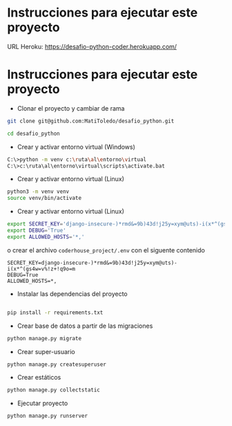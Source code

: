 # Instrucciones para ejecutar este proyecto

URL Heroku: https://desafio-python-coder.herokuapp.com/

# Instrucciones para ejecutar este proyecto

- Clonar el proyecto y cambiar de rama
```bash
git clone git@github.com:MatiToledo/desafio_python.git

cd desafio_python

```

- Crear y activar entorno virtual (Windows)
```bash
C:\>python -m venv c:\ruta\al\entorno\virtual
C:\>c:\ruta\al\entorno\virtual\scripts\activate.bat
```

- Crear y activar entorno virtual (Linux)
```bash
python3 -m venv venv
source venv/bin/activate
```

- Crear y activar entorno virtual (Linux)
```bash
export SECRET_KEY='django-insecure-)*rmd&=9b)43d!j25y=xym@uts)-i(x*^(gs4w=v%!z+!q9o=m'
export DEBUG='True'
export ALLOWED_HOSTS='*,'
```
o crear el archivo `coderhouse_project/.env` con el siguente contenido
```text
SECRET_KEY=django-insecure-)*rmd&=9b)43d!j25y=xym@uts)-i(x*^(gs4w=v%!z+!q9o=m
DEBUG=True
ALLOWED_HOSTS=*,
```

- Instalar las dependencias del proyecto
```bash

pip install -r requirements.txt
```

- Crear base de datos a partir de las migraciones
```bash
python manage.py migrate
```

- Crear super-usuario
```bash
python manage.py createsuperuser
```


- Crear estáticos
```bash
python manage.py collectstatic
```

- Ejecutar proyecto
```bash
python manage.py runserver
```
